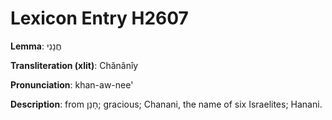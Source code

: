 # Lexicon Entry H2607

**Lemma**: חֲנָנִי

**Transliteration (xlit)**: Chănânîy

**Pronunciation**: khan-aw-nee'

**Description**:
from חָנַן; gracious; Chanani, the name of six Israelites; Hanani.
